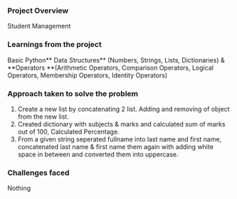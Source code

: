 ### Project Overview

 Student Management 


### Learnings from the project

 Basic Python** Data Structures** (Numbers, Strings, Lists, Dictionaries) & **Operators **(Arithmetic Operators, Comparison Operators, Logical Operators, Membership Operators, Identity Operators)

### Approach taken to solve the problem

1. Create a new list by concatenating 2 list. Adding and removing of object from the new list.
2. Created dictionary with subjects & marks and calculated sum of marks out of 100, Calculated Percentage.
3. From a given string seperated fullname into last name and first name, concatenated last name & first name them again with adding white space in between and converted them into uppercase.


### Challenges faced

 Nothing



